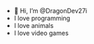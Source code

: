 - 👋 Hi, I’m @DragonDev27i
- I love programming
- I love animals
- I love video games
  

<!---
DragonDev27i/DragonDev27i is a ✨ special ✨ repository because its `README.md` (this file) appears on your GitHub profile.
You can click the Preview link to take a look at your changes.
--->
